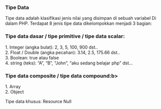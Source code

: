 <h3><b>Tipe Data</b></h3>
<p>Tipe data adalah klasifikasi jenis nilai yang disimpan di sebuah variabel
Di dalam PHP. Terdapat 8 jenis tipe data dikelompokkan menjadi 3 bagian:</p>

<h3>Tipe data dasar / tipe primitive / tipe data scalar:</h3>
1. Integer (angka bulat): 2, 3, 5, 100, 900 dst..</br>
2. Float / Double (angka pecahan): 3.14, 2.5, 175.66 dst..</br>
3. Boolean: true atau false</br>
4. string (teks): “A”, “B”, “John”, “aku sedang belajar php” dst… </br>

<h3><b>Tipe data composite / tipe data compound:</b>b></h3>
1. Array </br>
2. Object

Tipe data khusus:
Resource
Null

